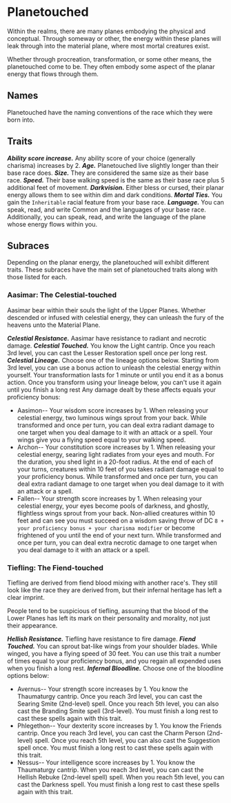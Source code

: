 # Planetouched
Within the realms, there are many planes embodying the physical and conceptual. Through someway or other, the energy within these planes will leak through into the material plane, where most mortal creatures exist.

Whether through procreation, transformation, or some other means, the planetouched come to be. They often embody some aspect of the planar energy that flows through them.
## Names
Planetouched have the naming conventions of the race which they were born into.
## Traits
***Ability score increase.*** Any ability score of your choice (generally charisma) increases by 2.
***Age.*** Planetouched live slightly longer than their base race does.
***Size.*** They are considered the same size as their base race.
***Speed.*** Their base walking speed is the same as their base race plus 5 additional feet of movement.
***Darkvision.*** Either bless or cursed, their planar energy allows them to see within dim and dark conditions.
***Mortal Ties.*** You gain the `Inheritable` racial feature from your base race.
***Language.*** You can speak, read, and write Common and the languages of your base race. Additionally, you can speak, read, and write the language of the plane whose energy flows within you.
## Subraces
Depending on the planar energy, the planetouched will exhibit different traits. These subraces have the main set of planetouched traits along with those listed for each.
### Aasimar: The Celestial-touched
Aasimar bear within their souls the light of the Upper Planes. Whether descended or infused with celestial energy, they can unleash the fury of the heavens unto the Material Plane.

***Celestial Resistance.*** Aasimar have resistance to radiant and necrotic damage.
***Celestial Touched.*** You know the Light cantrip. Once you reach 3rd level, you can cast the Lesser Restoration spell once per long rest.
***Celestial Lineage.*** Choose one of the lineage options below. Starting from 3rd level, you can use a bonus action to unleash the celestial energy within yourself. Your transformation lasts for 1 minute or until you end it as a bonus action. Once you transform using your lineage below, you can't use it again until you finish a long rest Any damage dealt by these affects equals your proficiency bonus:
* Aasimon-- Your wisdom score increases by 1. When releasing your celestial energy, two luminous wings sprout from your back. While transformed and once per turn, you can deal extra radiant damage to one target when you deal damage to it with an attack or a spell. Your wings give you a flying speed equal to your walking speed.
* Archon-- Your constitution score increases by 1. When releasing your celestial energy, searing light radiates from your eyes and mouth. For the duration, you shed light in a 20-foot radius. At the end of each of your turns, creatures within 10 feet of you takes radiant damage equal to your proficiency bonus. While transformed and once per turn, you can deal extra radiant damage to one target when you deal damage to it with an attack or a spell.
* Fallen-- Your strength score increases by 1. When releasing your celestial energy, your eyes become pools of darkness, and ghostly, flightless wings sprout from your back. Non-allied creatures within 10 feet and can see you must succeed on a wisdom saving throw of DC `8 + your proficiency bonus + your charisma modifier` or become frightened of you until the end of your next turn. While transformed and once per turn, you can deal extra necrotic damage to one target when you deal damage to it with an attack or a spell.
### Tiefling: The Fiend-touched
Tiefling are derived from fiend blood mixing with another race's. They still look like the race they are derived from, but their infernal heritage has left a clear imprint.

People tend to be suspicious of tiefling, assuming that the blood of the Lower Planes has left its mark on their personality and morality, not just their appearance.

***Hellish Resistance.*** Tiefling have resistance to fire damage.
***Fiend Touched.*** You can sprout bat-like wings from your shoulder blades. While winged, you have a flying speed of 30 feet. You can use this trait a number of times equal to your proficiency bonus, and you regain all expended uses when you finish a long rest.
***Infernal Bloodline.*** Choose one of the bloodline options below:
* Avernus-- Your strength score increases by 1. You know the Thaumaturgy cantrip. Once you reach 3rd level, you can cast the Searing Smite (2nd-level) spell. Once you reach 5th level, you can also cast the Branding Smite spell (3rd-level). You must finish a long rest to cast these spells again with this trait.
* Phlegethon-- Your dexterity score increases by 1. You know the Friends cantrip. Once you reach 3rd level, you can cast the Charm Person (2nd-level) spell. Once you reach 5th level, you can also cast the Suggestion spell once. You must finish a long rest to cast these spells again with this trait.
* Nessus-- Your intelligence score increases by 1. You know the Thaumaturgy cantrip. When you reach 3rd level, you can cast the Hellish Rebuke (2nd-level spell) spell. When you reach 5th level, you can cast the Darkness spell. You must finish a long rest to cast these spells again with this trait.
